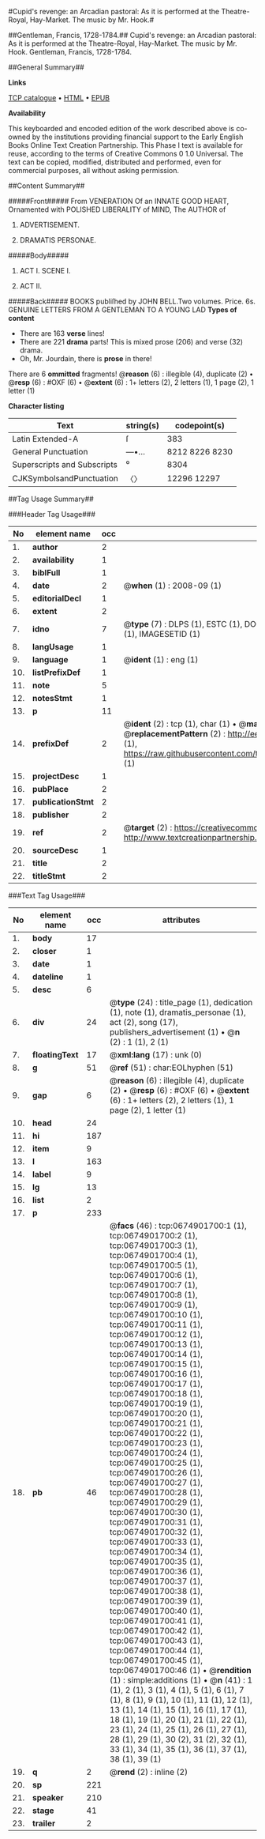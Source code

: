 #Cupid's revenge: an Arcadian pastoral: As it is performed at the Theatre-Royal, Hay-Market. The music by Mr. Hook.#

##Gentleman, Francis, 1728-1784.##
Cupid's revenge: an Arcadian pastoral: As it is performed at the Theatre-Royal, Hay-Market. The music by Mr. Hook.
Gentleman, Francis, 1728-1784.

##General Summary##

**Links**

[TCP catalogue](http://www.ota.ox.ac.uk/tcp/)  • 
[HTML](http://tei.it.ox.ac.uk/tcp/Texts-HTML/free/004/004841993.html)  • 
[EPUB](http://tei.it.ox.ac.uk/tcp/Texts-EPUB/free/004/004841993.epub)

**Availability**

This keyboarded and encoded edition of the
	       work described above is co-owned by the institutions
	       providing financial support to the Early English Books
	       Online Text Creation Partnership. This Phase I text is
	       available for reuse, according to the terms of Creative
	       Commons 0 1.0 Universal. The text can be copied,
	       modified, distributed and performed, even for
	       commercial purposes, all without asking permission.


##Content Summary##

#####Front#####
From VENERATION Of an INNATE GOOD HEART, Ornamented with POLISHED LIBERALITY of MIND, The AUTHOR of 
1. ADVERTISEMENT.

1. DRAMATIS PERSONAE.

#####Body#####

1. ACT I. SCENE I.

1. ACT II.

#####Back#####
BOOKS publiſhed by JOHN BELL.Two volumes. Price. 6s. GENUINE LETTERS FROM A GENTLEMAN TO A YOUNG LAD
**Types of content**

  * There are 163 **verse** lines!
  * There are 221 **drama** parts! This is mixed prose (206) and verse (32) drama.
  * Oh, Mr. Jourdain, there is **prose** in there!

There are 6 **ommitted** fragments! 
 @__reason__ (6) : illegible (4), duplicate (2)  •  @__resp__ (6) : #OXF (6)  •  @__extent__ (6) : 1+ letters (2), 2 letters (1), 1 page (2), 1 letter (1)

**Character listing**


|Text|string(s)|codepoint(s)|
|---|---|---|
|Latin Extended-A|ſ|383|
|General Punctuation|—•…|8212 8226 8230|
|Superscripts             and Subscripts|⁰|8304|
|CJKSymbolsandPunctuation|〈〉|12296 12297|

##Tag Usage Summary##

###Header Tag Usage###

|No|element name|occ|attributes|
|---|---|---|---|
|1.|__author__|2||
|2.|__availability__|1||
|3.|__biblFull__|1||
|4.|__date__|2| @__when__ (1) : 2008-09 (1)|
|5.|__editorialDecl__|1||
|6.|__extent__|2||
|7.|__idno__|7| @__type__ (7) : DLPS (1), ESTC (1), DOCNO (1), TCP (1), GALEDOCNO (1), CONTENTSET (1), IMAGESETID (1)|
|8.|__langUsage__|1||
|9.|__language__|1| @__ident__ (1) : eng (1)|
|10.|__listPrefixDef__|1||
|11.|__note__|5||
|12.|__notesStmt__|1||
|13.|__p__|11||
|14.|__prefixDef__|2| @__ident__ (2) : tcp (1), char (1)  •  @__matchPattern__ (2) : ([0-9\-]+):([0-9IVX]+) (1), (.+) (1)  •  @__replacementPattern__ (2) : http://eebo.chadwyck.com/downloadtiff?vid=$1&page=$2 (1), https://raw.githubusercontent.com/textcreationpartnership/Texts/master/tcpchars.xml#$1 (1)|
|15.|__projectDesc__|1||
|16.|__pubPlace__|2||
|17.|__publicationStmt__|2||
|18.|__publisher__|2||
|19.|__ref__|2| @__target__ (2) : https://creativecommons.org/publicdomain/zero/1.0/ (1), http://www.textcreationpartnership.org/docs/. (1)|
|20.|__sourceDesc__|1||
|21.|__title__|2||
|22.|__titleStmt__|2||


###Text Tag Usage###

|No|element name|occ|attributes|
|---|---|---|---|
|1.|__body__|17||
|2.|__closer__|1||
|3.|__date__|1||
|4.|__dateline__|1||
|5.|__desc__|6||
|6.|__div__|24| @__type__ (24) : title_page (1), dedication (1), note (1), dramatis_personae (1), act (2), song (17), publishers_advertisement (1)  •  @__n__ (2) : 1 (1), 2 (1)|
|7.|__floatingText__|17| @__xml:lang__ (17) : unk (0)|
|8.|__g__|51| @__ref__ (51) : char:EOLhyphen (51)|
|9.|__gap__|6| @__reason__ (6) : illegible (4), duplicate (2)  •  @__resp__ (6) : #OXF (6)  •  @__extent__ (6) : 1+ letters (2), 2 letters (1), 1 page (2), 1 letter (1)|
|10.|__head__|24||
|11.|__hi__|187||
|12.|__item__|9||
|13.|__l__|163||
|14.|__label__|9||
|15.|__lg__|13||
|16.|__list__|2||
|17.|__p__|233||
|18.|__pb__|46| @__facs__ (46) : tcp:0674901700:1 (1), tcp:0674901700:2 (1), tcp:0674901700:3 (1), tcp:0674901700:4 (1), tcp:0674901700:5 (1), tcp:0674901700:6 (1), tcp:0674901700:7 (1), tcp:0674901700:8 (1), tcp:0674901700:9 (1), tcp:0674901700:10 (1), tcp:0674901700:11 (1), tcp:0674901700:12 (1), tcp:0674901700:13 (1), tcp:0674901700:14 (1), tcp:0674901700:15 (1), tcp:0674901700:16 (1), tcp:0674901700:17 (1), tcp:0674901700:18 (1), tcp:0674901700:19 (1), tcp:0674901700:20 (1), tcp:0674901700:21 (1), tcp:0674901700:22 (1), tcp:0674901700:23 (1), tcp:0674901700:24 (1), tcp:0674901700:25 (1), tcp:0674901700:26 (1), tcp:0674901700:27 (1), tcp:0674901700:28 (1), tcp:0674901700:29 (1), tcp:0674901700:30 (1), tcp:0674901700:31 (1), tcp:0674901700:32 (1), tcp:0674901700:33 (1), tcp:0674901700:34 (1), tcp:0674901700:35 (1), tcp:0674901700:36 (1), tcp:0674901700:37 (1), tcp:0674901700:38 (1), tcp:0674901700:39 (1), tcp:0674901700:40 (1), tcp:0674901700:41 (1), tcp:0674901700:42 (1), tcp:0674901700:43 (1), tcp:0674901700:44 (1), tcp:0674901700:45 (1), tcp:0674901700:46 (1)  •  @__rendition__ (1) : simple:additions (1)  •  @__n__ (41) : 1 (1), 2 (1), 3 (1), 4 (1), 5 (1), 6 (1), 7 (1), 8 (1), 9 (1), 10 (1), 11 (1), 12 (1), 13 (1), 14 (1), 15 (1), 16 (1), 17 (1), 18 (1), 19 (1), 20 (1), 21 (1), 22 (1), 23 (1), 24 (1), 25 (1), 26 (1), 27 (1), 28 (1), 29 (1), 30 (2), 31 (2), 32 (1), 33 (1), 34 (1), 35 (1), 36 (1), 37 (1), 38 (1), 39 (1)|
|19.|__q__|2| @__rend__ (2) : inline (2)|
|20.|__sp__|221||
|21.|__speaker__|210||
|22.|__stage__|41||
|23.|__trailer__|2||
